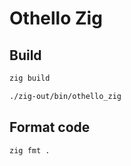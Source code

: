 # Othello Zig

## Build

```bash
zig build
```

```bash
./zig-out/bin/othello_zig
```

## Format code

```shell
zig fmt .
```
